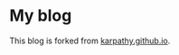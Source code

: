 # My blog

This blog is forked from [karpathy.github.io](https://github.com/karpathy/karpathy.github.io).
